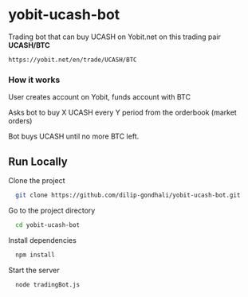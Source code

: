 # yobit-ucash-bot

Trading bot that can buy UCASH on Yobit.net on this trading pair **UCASH/BTC**
```
https://yobit.net/en/trade/UCASH/BTC

```
### How it works
User creates account on Yobit, funds account with BTC

Asks bot to buy X UCASH every Y period from the orderbook (market orders)

Bot buys UCASH until no more BTC left.

## Run Locally

Clone the project

```bash
  git clone https://github.com/dilip-gondhali/yobit-ucash-bot.git
```

Go to the project directory

```bash
  cd yobit-ucash-bot
```

Install dependencies

```bash
  npm install
```

Start the server

```bash
  node tradingBot.js
```

